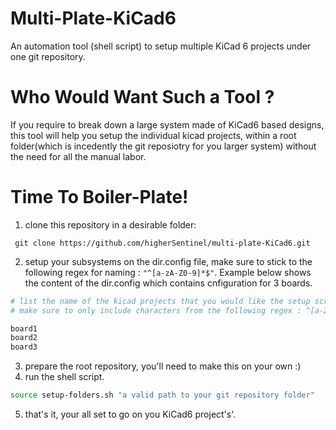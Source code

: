 # Multi-Plate-KiCad6
An automation tool (shell script) to setup multiple KiCad 6 projects under one git repository. 

# Who Would Want Such a Tool ?
If you require to break down a large system made of KiCad6 based designs, this tool will help you setup the individual kicad projects, within a root folder(which is incedently the git reposiotry for you larger system) without the need for all the manual labor.

# Time To Boiler-Plate!
1. clone this repository in a desirable folder:
```
 git clone https://github.com/higherSentinel/multi-plate-KiCad6.git
```
2. setup your subsystems on the dir.config file, make sure to stick to the following regex for naming : ```"^[a-zA-Z0-9]*$"```. Example below shows the content of the dir.config which contains cnfiguration for 3 boards.
```sh
# list the name of the kicad projects that you would like the setup script to create on each line
# make sure to only include characters from the following regex : ^[a-ZA-Z\-]*$

board1
board2
board3

```
3. prepare the root repository, you'll need to make this on your own :)
4. run the shell script.
```sh
source setup-folders.sh "a valid path to your git repository folder"
```
5. that's it, your all set to go on you KiCad6 project's'.